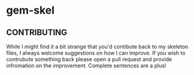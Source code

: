 gem-skel
=============

CONTRIBUTING
------------
While I might find it a bit strange that you'd contibute back to my skeleton
files, I always welcome suggestions on how I can improve. If you wish to
contrubute something back please open a pull request and provide infromation
on the improvement. Complete sentences are a plus!
